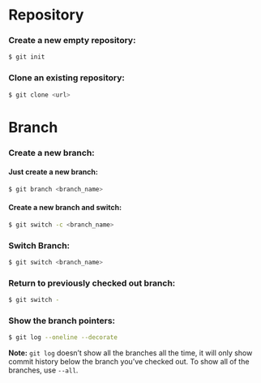# Repository
### Create a new empty repository:
```bash
$ git init
```

### Clone an existing repository:
```bash
$ git clone <url>
```

# Branch

### Create a new branch:
#### Just create a new branch:
```bash
$ git branch <branch_name>
```

#### Create a new branch and switch:
```bash
$ git switch -c <branch_name>
```

### Switch Branch:
```bash
$ git switch <branch_name>
```

### Return to previously checked out branch:
```bash
$ git switch -
```

### Show the branch pointers:
```bash
$ git log --oneline --decorate
```
**Note:** `git log` doesn’t show all the branches all the time, it will only show commit history below the branch you’ve checked out. To show all of the branches, use `--all`.